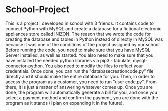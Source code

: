 # School-Project
This is a project I developed in school with 3 friends.
It contains code to connect Python with MySQL and create a database for a fictional electronic appliances store called INIZON. The reason that we wrote the code for creating the database and tables in Python instead of directly in MySQL was because it was one of the conditions of the project assigned by our school. Before running the code, you need to make sure that you have MySQL Server installed, as well as started. You also need to make sure that you have installed the needed python libraries via pip3 - tabulate, mysql-connector-python. You also need to modify the files to reflect your credentials. Once done, you can run the "databasecreationcode.py" file directly and it should make the entire database for you. Then, in order to access the program as a customer, you need to run "user code.py". From there, it is just a matter of answering whatever comes up. Once you are done, the program will automatically generate a bill for you, and once you select a payment method and confirm the payment, you are done with the program as it stands (I plan on expanding it in the future).
